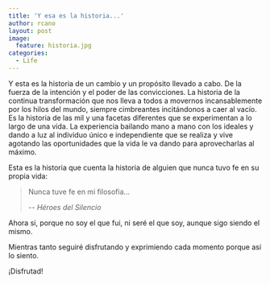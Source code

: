 ```yaml
---
title: 'Y esa es la historia...'
author: rcano
layout: post
image:
  feature: historia.jpg
categories:
  - Life
---
```


Y esta es la historia de un cambio y un propósito llevado a cabo. De la fuerza
de la intención y el poder de las convicciones. La historia de la continua
transformación que nos lleva a todos a movernos incansablemente por los hilos
del mundo, siempre cimbreantes incitándonos a caer al vacío. Es la historia de
las mil y una facetas diferentes que se experimentan a lo largo de una vida. La
experiencia bailando mano a mano con los ideales y dando a luz al individuo
único e independiente que se realiza y vive agotando las oportunidades que la
vida le va dando para aprovecharlas al máximo.

Esta es la historia que cuenta la historia de alguien que nunca tuvo fe en su
propia vida:

>Nunca tuve fe en mi filosofia...
>
> -- <cite>Héroes del Silencio</cite>

Ahora si, porque no soy el que fui, ni seré el que soy, aunque sigo siendo el
mismo.

Mientras tanto seguiré disfrutando y exprimiendo cada momento porque así lo
siento.

¡Disfrutad!
